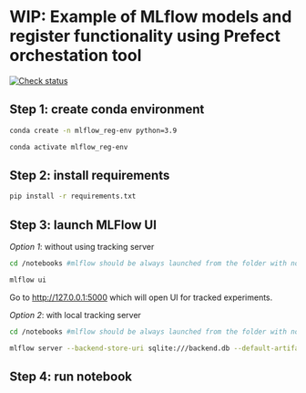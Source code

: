 # WIP: Example of MLflow models and register functionality using Prefect orchestation tool

[![Check
status](https://github.com/MikhailKuklin/mlflow_models_registry_with_prefect/actions/workflows/main.yml/badge.svg)](https://github.com/MikhailKuklin/mlflow_models_registry_with_prefect/actions/workflows/main.yml)


## Step 1: create conda environment

```sh
conda create -n mlflow_reg-env python=3.9

conda activate mlflow_reg-env
```

## Step 2: install requirements

```sh
pip install -r requirements.txt
```

## Step 3: launch MLFlow UI

*Option 1*: without using tracking server

```sh
cd /notebooks #mlflow should be always launched from the folder with notebooks/scripts

mlflow ui
```

Go to http://127.0.0.1:5000 which will open UI for tracked experiments.

*Option 2*: with local tracking server

```sh
cd /notebooks #mlflow should be always launched from the folder with notebooks/scripts

mlflow server --backend-store-uri sqlite:///backend.db --default-artifact-root ./artifacts_local
```

## Step 4: run notebook


